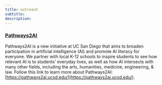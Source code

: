 ```yaml
---
title: outreach
subtitle: 
description: 
---
```


### [Pathways2AI](https://pathways2ai.ucsd.edu/)
Pathways2AI is a new initiative at UC San Diego that aims to broaden participation in artificial intelligence (AI) and promote AI literacy for everyone. We partner with local K-12 schools to inspire students to see how relevant AI is to students' everyday lives, as well as how AI intersects with many other fields, including the arts, humanities, medicine, engineering, & law. Follow this link to learn more about Pathways2AI: [https://pathways2ai.ucsd.edu/](https://pathways2ai.ucsd.edu/).

